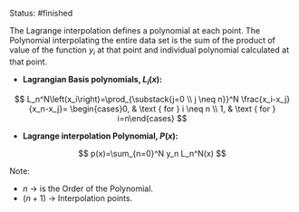 Status: #finished  

The Lagrange interpolation defines a polynomial at each point. The Polynomial interpolating the entire data set is the sum of the product of value of the function $y_i$ at that point and individual polynomial calculated at that point. 
- **Lagrangian Basis polynomials, $L_i(x)$:**
	
$$
L_n^N\left(x_i\right)=\prod_{\substack{j=0 \\ j \neq n}}^N \frac{x_i-x_j}{x_n-x_j}= \begin{cases}0, & \text { for } i \neq n \\ 1, & \text { for } i=n\end{cases}
$$

- **Lagrange interpolation Polynomial, $P(x)$:**
	
$$
p(x)=\sum_{n=0}^N y_n L_n^N(x)
$$


Note: 
- $n$ -> is the Order of the Polynomial. 
- $(n+1)$ -> Interpolation points.



